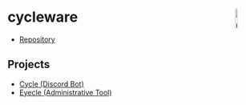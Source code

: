 # cycleware <img src="https://cy-elec.github.io/images/cycleware/logoBot.png" alt="Cycleware Logo" width="10%" height="10%" align=right>

* [Repository](https://github.com/cy-elec/cycleware/)

## Projects

* [Cycle (Discord Bot)](https://github.com/cy-elec/cycleware/tree/main/Cycle/README.md)
* [Eyecle (Administrative Tool)](https://github.com/cy-elec/cycleware/blob/main/eyecle/README.md)

